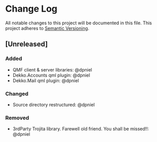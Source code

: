 # Change Log
All notable changes to this project will be documented in this file.
This project adheres to [Semantic Versioning](http://semver.org/).

## [Unreleased]
### Added
- QMF client & server libraries: @dpniel
- Dekko.Accounts qml plugin: @dpniel
- Dekko.Mail qml plugin: @dpniel

### Changed
- Source directory restructured: @dpniel

### Removed
- 3rdParty Trojita library. Farewell old friend. You shall be missed!!: @dpniel